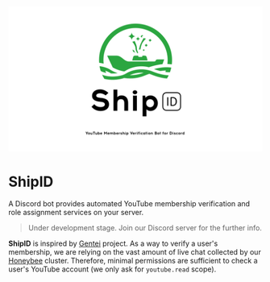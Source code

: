 ![cover](https://github.com/holodata/shipid/blob/master/.github/cover.png?raw=true)

# ShipID

A Discord bot provides automated YouTube membership verification and role assignment services on your server.

> Under development stage. Join our Discord server for the further info.

**ShipID** is inspired by [Gentei](https://github.com/member-gentei/member-gentei) project. As a way to verify a user's membership, we are relying on the vast amount of live chat collected by our [Honeybee](https://github.com/holodata/honeybee) cluster. Therefore, minimal permissions are sufficient to check a user's YouTube account (we only ask for `youtube.read` scope).
